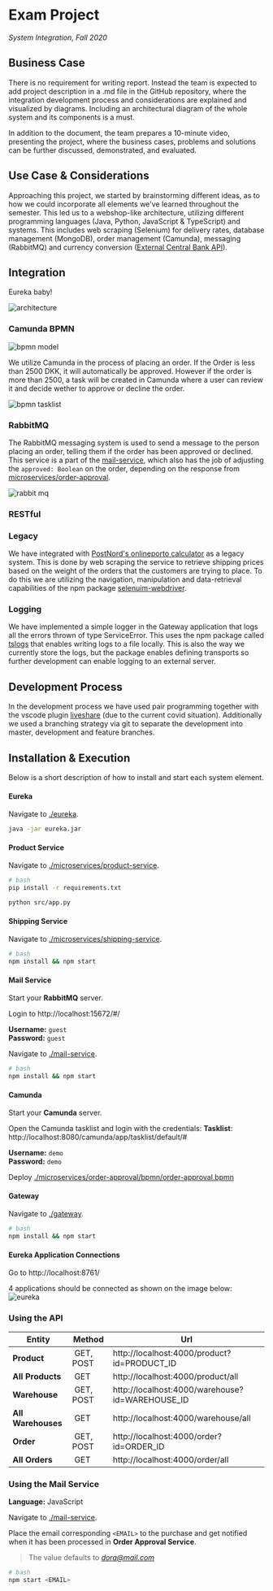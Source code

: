# Exam Project

_System Integration, Fall 2020_

## Business Case

There is no requirement for writing report. Instead the team is expected to add project description in a .md file in the GitHub repository, where the integration development process and considerations
are explained and visualized by diagrams.
Including an architectural diagram of the whole system and its components is a must.

In addition to the document, the team prepares a 10-minute video, presenting the project, where the business cases, problems and solutions can be further discussed, demonstrated, and evaluated.

## Use Case & Considerations

Approaching this project, we started by brainstorming different ideas, as to how we could incorporate all elements we've learned throughout the semester. This led us to a webshop-like architecture, utilizing different programming languages (Java, Python, JavaScript & TypeScript) and systems. This includes web scraping (Selenium) for delivery rates, database management (MongoDB), order management (Camunda), messaging (RabbitMQ) and currency conversion ([External Central Bank API](http://exchangeratesapi.io/)).

## Integration

Eureka baby!

![architecture](assets/architecture.png)

### Camunda BPMN

![bpmn model](assets/bpmn-model.png)

We utilize Camunda in the process of placing an order. If the Order is less than 2500 DKK, it will automatically be approved. However if the order is more than 2500, a task will be created in Camunda where a user can review it and decide wether to approve or decline the order.

![bpmn tasklist](assets/bpmn-tasklist.png)

### RabbitMQ

The RabbitMQ messaging system is used to send a message to the person placing an order, telling them if the order has been approved or declined.
This service is a part of the [mail-service](mail-service), which also has the job of adjusting the `approved: Boolean` on the order, depending on the response from [microservices/order-approval](microservices/order-approval).

![rabbit mq](assets/rabbit-mq.png)

### RESTful

### Legacy

We have integrated with [PostNord's onlineporto calculator](https://portal.postnord.com/onlineporto/) as a legacy system. This is done by web scraping the service to retrieve shipping prices based on the weight of the orders that the customers are trying to place. To do this we are utilizing the navigation, manipulation and data-retrieval capabilities of the npm package [selenuim-webdriver](https://www.npmjs.com/package/selenium-webdriver).

### Logging

We have implemented a simple logger in the Gateway application that logs all the errors thrown of type ServiceError. This uses the npm package called [tslogs](https://tslog.js.org/#/) that enables writing logs to a file locally. This is also the way we currently store the logs, but the package enables defining transports so further development can enable logging to an external server.

## Development Process

In the development process we have used pair programming together with the vscode plugin [liveshare](https://code.visualstudio.com/blogs/2017/11/15/live-share) (due to the current covid situation). Additionally we used a branching strategy via git to separate the development into master, development and feature branches.

## Installation & Execution

Below is a short description of how to install and start each system element.

#### Eureka

Navigate to [./eureka](eureka).

```bash
java -jar eureka.jar
```

#### Product Service

Navigate to [./microservices/product-service](microservices/product-service).

```bash
# bash
pip install -r requirements.txt

python src/app.py
```

#### Shipping Service

Navigate to [./microservices/shipping-service](microservices/shipping-service).

```bash
# bash
npm install && npm start
```

#### Mail Service

Start your **RabbitMQ** server.

Login to http://localhost:15672/#/

**Username:** `guest`  
**Password:** `guest`

Navigate to [./mail-service](mail-service).

```bash
# bash
npm install && npm start
```

#### Camunda

Start your **Camunda** server.

Open the Camunda tasklist and login with the credentials:
**Tasklist**: http://localhost:8080/camunda/app/tasklist/default/#

**Username:** `demo`  
**Password:** `demo`

Deploy [./microservices/order-approval/bpmn/order-approval.bpmn](microservices/order-approval/bpmn/order-approval.bpmn)

#### Gateway

Navigate to [./gateway](gateway).

```bash
# bash
npm install && npm start
```

#### Eureka Application Connections

Go to http://localhost:8761/

4 applications should be connected as shown on the image below:
![eureka](assets/eureka.png)

### Using the API

| Entity             | Method     | Url                                             |
| ------------------ | ---------- | ----------------------------------------------- |
| **Product**        |  GET, POST | http://localhost:4000/product?id=PRODUCT_ID     |
| **All Products**   |  GET       | http://localhost:4000/product/all               |
| **Warehouse**      |  GET, POST | http://localhost:4000/warehouse?id=WAREHOUSE_ID |
| **All Warehouses** |  GET       | http://localhost:4000/warehouse/all             |
| **Order**          |  GET, POST | http://localhost:4000/order?id=ORDER_ID         |
| **All Orders**     |  GET       | http://localhost:4000/order/all                 |

### Using the Mail Service

**Language:** JavaScript

Navigate to [./mail-service](mail-service).

Place the email corresponding `<EMAIL>` to the purchase and get notified when it has been processed in **Order Approval Service**.

> The value defaults to *dora@mail.com*

```bash
# bash
npm start <EMAIL>
```
